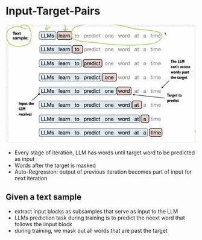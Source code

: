 # Input-Target-Pairs

![Input-Target](img/inputtarget.png)

- Every stage of iteration, LLM has words until target word to be predicted as input
- Words after the target is masked
- Auto-Regression: output of previous iteration becomes part of input for next iteration

Given a text sample
--
- extract input blocks as subsamples that serve as input to the LLM
- LLMs prediction task during training is to predict the neext word that follows the iinput block
- during training, we mask out all words that are past the target

